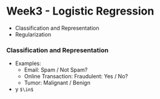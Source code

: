 # Week3 - Logistic Regression

- Classification and Representation
- Regularization


### Classification and Representation

- Examples:
	- Email: Spam / Not Spam?
	- Online Transaction: Fraudulent: Yes / No?
	- Tumor: Malignant / Benign
- y `$\in$`
